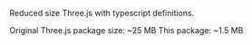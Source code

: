 Reduced size Three.js with typescript definitions.

Original Three.js package size: ~25 MB
This package: ~1.5 MB
